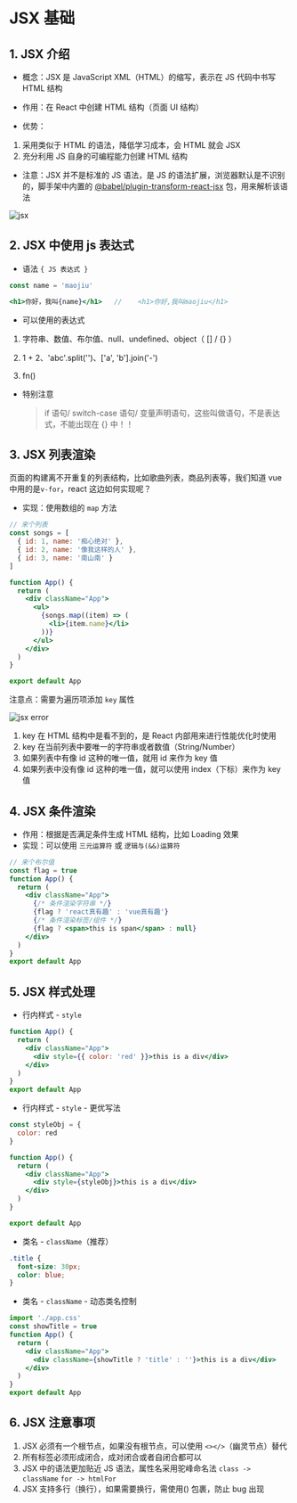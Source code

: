 # JSX 基础

## 1. JSX 介绍

- 概念：JSX 是 JavaScript XML（HTML）的缩写，表示在 JS 代码中书写 HTML 结构

- 作用：在 React 中创建 HTML 结构（页面 UI 结构）

- 优势：

1. 采用类似于 HTML 的语法，降低学习成本，会 HTML 就会 JSX
2. 充分利用 JS 自身的可编程能力创建 HTML 结构

- 注意：JSX 并不是标准的 JS 语法，是 JS 的语法扩展，浏览器默认是不识别的，脚手架中内置的 [@babel/plugin-transform-react-jsx]() 包，用来解析该语法

![jsx](/image/jsx02.png)

## 2. JSX 中使用 js 表达式

- 语法
  `{ JS 表达式 }`

```jsx
const name = 'maojiu'

<h1>你好，我叫{name}</h1>   //    <h1>你好,我叫maojiu</h1>
```

- 可以使用的表达式

1. 字符串、数值、布尔值、null、undefined、object（ [] / {} ）

2. 1 + 2、'abc'.split('')、['a', 'b'].join('-')

3. fn()

- 特别注意
  > if 语句/ switch-case 语句/ 变量声明语句，这些叫做语句，不是表达式，不能出现在 {} 中！！

## 3. JSX 列表渲染

页面的构建离不开重复的列表结构，比如歌曲列表，商品列表等，我们知道 vue 中用的是`v-for`，react 这边如何实现呢？

- 实现：使用数组的 `map` 方法

```jsx
// 来个列表
const songs = [
  { id: 1, name: '痴心绝对' },
  { id: 2, name: '像我这样的人' },
  { id: 3, name: '南山南' }
]

function App() {
  return (
    <div className="App">
      <ul>
        {songs.map((item) => (
          <li>{item.name}</li>
        ))}
      </ul>
    </div>
  )
}

export default App
```

注意点：需要为遍历项添加 `key` 属性

![jsx error](/image/jsx03.png)

1. key 在 HTML 结构中是看不到的，是 React 内部用来进行性能优化时使用
2. key 在当前列表中要唯一的字符串或者数值（String/Number）
3. 如果列表中有像 id 这种的唯一值，就用 id 来作为 key 值
4. 如果列表中没有像 id 这种的唯一值，就可以使用 index（下标）来作为 key 值

## 4. JSX 条件渲染

- 作用：根据是否满足条件生成 HTML 结构，比如 Loading 效果
- 实现：可以使用 `三元运算符` 或 `逻辑与(&&)运算符`

```jsx
// 来个布尔值
const flag = true
function App() {
  return (
    <div className="App">
      {/* 条件渲染字符串 */}
      {flag ? 'react真有趣' : 'vue真有趣'}
      {/* 条件渲染标签/组件 */}
      {flag ? <span>this is span</span> : null}
    </div>
  )
}
export default App
```

## 5. JSX 样式处理

- 行内样式 - `style`

```jsx
function App() {
  return (
    <div className="App">
      <div style={{ color: 'red' }}>this is a div</div>
    </div>
  )
}
export default App
```

- 行内样式 - `style` - 更优写法

```jsx
const styleObj = {
  color: red
}

function App() {
  return (
    <div className="App">
      <div style={styleObj}>this is a div</div>
    </div>
  )
}

export default App
```

- 类名 - `className`（推荐）

```css
.title {
  font-size: 30px;
  color: blue;
}
```

- 类名 - `className` - 动态类名控制

```jsx
import './app.css'
const showTitle = true
function App() {
  return (
    <div className="App">
      <div className={showTitle ? 'title' : ''}>this is a div</div>
    </div>
  )
}
export default App
```

## 6. JSX 注意事项

1. JSX 必须有一个根节点，如果没有根节点，可以使用 `<></>`（幽灵节点）替代
2. 所有标签必须形成闭合，成对闭合或者自闭合都可以
3. JSX 中的语法更加贴近 JS 语法，属性名采用驼峰命名法 `class -> className` `for -> htmlFor`
4. JSX 支持多行（换行），如果需要换行，需使用() 包裹，防止 bug 出现
